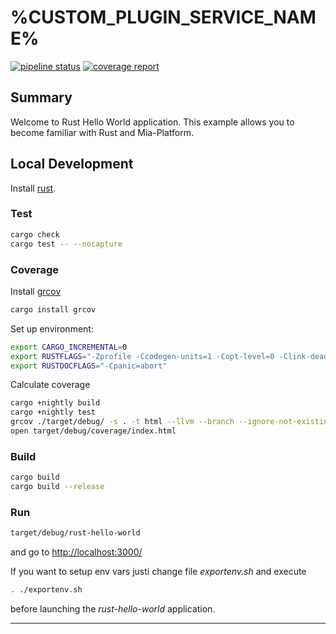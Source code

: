 # %CUSTOM_PLUGIN_SERVICE_NAME%

[![pipeline status][pipeline]][git-link]
[![coverage report][coverage]][git-link]

## Summary

Welcome to Rust Hello World application. This example allows you to become familiar with Rust and Mia-Platform.

## Local Development

Install [rust](https://www.rust-lang.org/tools/install).

### Test
```bash
cargo check
cargo test -- --nocapture
```

### Coverage

Install [grcov](https://github.com/mozilla/grcov)
```bash
cargo install grcov
```

Set up environment:
```bash
export CARGO_INCREMENTAL=0
export RUSTFLAGS="-Zprofile -Ccodegen-units=1 -Copt-level=0 -Clink-dead-code -Coverflow-checks=off -Zpanic_abort_tests -Cpanic=abort"
export RUSTDOCFLAGS="-Cpanic=abort"
```

Calculate coverage
```bash
cargo +nightly build
cargo +nightly test
grcov ./target/debug/ -s . -t html --llvm --branch --ignore-not-existing -o ./target/debug/coverage/
open target/debug/coverage/index.html
```

### Build
```bash
cargo build
cargo build --release
```

### Run

```bash
target/debug/rust-hello-world
```

and go to [http://localhost:3000/]()

If you want to setup env vars justi change file *exportenv.sh* and execute

```bash
. ./exportenv.sh
```

before launching the *rust-hello-world* application.

---------------------------

[pipeline]: https://git.tools.mia-platform.eu/clients/mia-platform/demo/services/rust-hello-world/badges/master/pipeline.svg
[coverage]: https://git.tools.mia-platform.eu/clients/mia-platform/demo/services/rust-hello-world/badges/master/coverage.svg
[git-link]: https://git.tools.mia-platform.eu/clients/mia-platform/demo/services/rust-hello-world/commits/master
